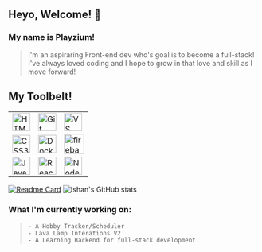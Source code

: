 ## Heyo, Welcome! 👋

### My name is Playzium!
> I'm an aspiraring Front-end dev who's goal is to become a full-stack! I've always loved coding and I hope to grow in that love and skill as I move forward!

## My Toolbelt!

|  | | |
| ------------- | ------------- | ------------- |
| <a href="https://developer.mozilla.org/en-US/docs/Glossary/HTML5" target="_blank" rel="noreferrer"><img src="https://raw.githubusercontent.com/danielcranney/readme-generator/main/public/icons/skills/html5-colored.svg" width="36" height="36" alt="HTML5" title="HTML5"/></a> | <a href="https://git-scm.com/" target="_blank" rel="noreferrer"><img src="https://raw.githubusercontent.com/danielcranney/readme-generator/main/public/icons/skills/git-colored.svg" width="36" height="36" alt="Git" title="Git"/></a> | <a href="https://code.visualstudio.com/" target="_blank" rel="noreferrer"><img src="https://raw.githubusercontent.com/danielcranney/readme-generator/main/public/icons/skills/visualstudiocode-colored.svg" width="36" height="36" alt="VS Code" title="VS Code"/></a> |
| <a href="https://www.w3.org/TR/CSS/#css" target="_blank" rel="noreferrer"><img src="https://raw.githubusercontent.com/danielcranney/readme-generator/main/public/icons/skills/css3-colored.svg" width="36" height="36" alt="CSS3" title="CSS3"/></a>  | <a href="https://www.docker.com/" target="_blank" rel="noreferrer"><img src="https://raw.githubusercontent.com/danielcranney/readme-generator/main/public/icons/skills/docker-colored.svg" width="36" height="36" alt="Docker" title="Docker"/></a> | <a href="https://firebase.google.com" target="_blank" rel=noreferrer><img src="https://www.vectorlogo.zone/logos/firebase/firebase-icon.svg" alt="firebase" width="40" height="40"/></a> |
| <a href="https://developer.mozilla.org/en-US/docs/Web/JavaScript" target="_blank" rel="noreferrer"><img src="https://raw.githubusercontent.com/danielcranney/readme-generator/main/public/icons/skills/javascript-colored.svg" width="36" height="36" alt="JavaScript" title="JavaScript"/></a>  | <a href="https://reactjs.org/" target="_blank" rel="noreferrer"><img src="https://raw.githubusercontent.com/danielcranney/readme-generator/main/public/icons/skills/react-colored.svg" width="36" height="36" alt="React" title="React"/></a>  | <a href="https://nodejs.org/en/" target="_blank" rel="noreferrer"><img src="https://raw.githubusercontent.com/danielcranney/readme-generator/main/public/icons/skills/nodejs-colored.svg" width="36" height="36" alt="NodeJS" title="NodeJS"/></a> |

<!--START_SECTION:waka-->
<!--END_SECTION:waka-->
[![Readme Card](https://beautiful-github-homepage.vercel.app/api/pin/?username=playzium\&repo=lava_lamp_simulation\&show_owner=true&theme=transparent)](https://github.com/ishandutta2007/beautiful-github-homepage)
![Ishan's GitHub stats](https://beautiful-github-homepage.vercel.app/api?username=playzium&show_icons=true&bg_color=00000000)

### What I'm currently working on:
> ```
> - A Hobby Tracker/Scheduler
> - Lava Lamp Interations V2
> - A Learning Backend for full-stack development
> ```
